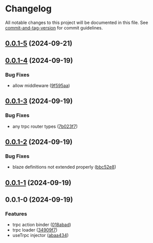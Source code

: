 # Changelog

All notable changes to this project will be documented in this file. See [commit-and-tag-version](https://github.com/absolute-version/commit-and-tag-version) for commit guidelines.

## [0.0.1-5](https://github.com/Busy-Hour-Studio/blaze-trpc/compare/v0.0.1-4...v0.0.1-5) (2024-09-21)

## [0.0.1-4](https://github.com/Busy-Hour-Studio/blaze-trpc/compare/v0.0.1-3...v0.0.1-4) (2024-09-19)


### Bug Fixes

* allow middleware ([9f595aa](https://github.com/Busy-Hour-Studio/blaze-trpc/commit/9f595aa080122331ab60999f61ea402ad2e5233b))

## [0.0.1-3](https://github.com/Busy-Hour-Studio/blaze-trpc/compare/v0.0.1-2...v0.0.1-3) (2024-09-19)


### Bug Fixes

* any trpc router types ([7b023f7](https://github.com/Busy-Hour-Studio/blaze-trpc/commit/7b023f73b391c01fbe066bf44f4d8aee27fb4993))

## [0.0.1-2](https://github.com/Busy-Hour-Studio/blaze-trpc/compare/v0.0.1-1...v0.0.1-2) (2024-09-19)


### Bug Fixes

* blaze definitions not extended properly ([bbc52e8](https://github.com/Busy-Hour-Studio/blaze-trpc/commit/bbc52e8b2e640e370163a56f7acb000e5d5c46ec))

## [0.0.1-1](https://github.com/Busy-Hour-Studio/blaze-trpc/compare/v0.0.1-0...v0.0.1-1) (2024-09-19)

## 0.0.1-0 (2024-09-19)


### Features

* trpc action binder ([018abad](https://github.com/Busy-Hour-Studio/blaze-trpc/commit/018abad0a821552b93d9e9f500131bba2df5e961))
* trpc loader ([34909f7](https://github.com/Busy-Hour-Studio/blaze-trpc/commit/34909f7e776223ef5f1b0910fe0bfe374943f399))
* useTrpc injector ([abaa434](https://github.com/Busy-Hour-Studio/blaze-trpc/commit/abaa434b7ce5af9b8697522f982aede8af9e2ec2))
